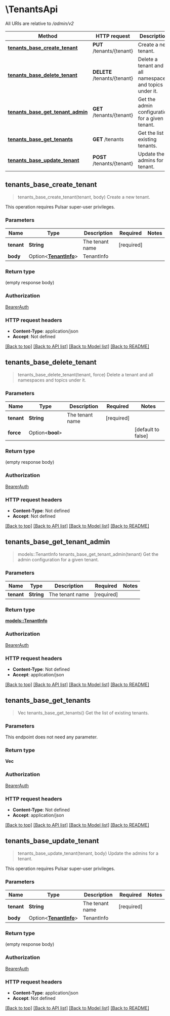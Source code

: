 # \TenantsApi

All URIs are relative to */admin/v2*

Method | HTTP request | Description
------------- | ------------- | -------------
[**tenants_base_create_tenant**](TenantsApi.md#tenants_base_create_tenant) | **PUT** /tenants/{tenant} | Create a new tenant.
[**tenants_base_delete_tenant**](TenantsApi.md#tenants_base_delete_tenant) | **DELETE** /tenants/{tenant} | Delete a tenant and all namespaces and topics under it.
[**tenants_base_get_tenant_admin**](TenantsApi.md#tenants_base_get_tenant_admin) | **GET** /tenants/{tenant} | Get the admin configuration for a given tenant.
[**tenants_base_get_tenants**](TenantsApi.md#tenants_base_get_tenants) | **GET** /tenants | Get the list of existing tenants.
[**tenants_base_update_tenant**](TenantsApi.md#tenants_base_update_tenant) | **POST** /tenants/{tenant} | Update the admins for a tenant.



## tenants_base_create_tenant

> tenants_base_create_tenant(tenant, body)
Create a new tenant.

This operation requires Pulsar super-user privileges.

### Parameters


Name | Type | Description  | Required | Notes
------------- | ------------- | ------------- | ------------- | -------------
**tenant** | **String** | The tenant name | [required] |
**body** | Option<[**TenantInfo**](TenantInfo.md)> | TenantInfo |  |

### Return type

 (empty response body)

### Authorization

[BearerAuth](../README.md#BearerAuth)

### HTTP request headers

- **Content-Type**: application/json
- **Accept**: Not defined

[[Back to top]](#) [[Back to API list]](../README.md#documentation-for-api-endpoints) [[Back to Model list]](../README.md#documentation-for-models) [[Back to README]](../README.md)


## tenants_base_delete_tenant

> tenants_base_delete_tenant(tenant, force)
Delete a tenant and all namespaces and topics under it.

### Parameters


Name | Type | Description  | Required | Notes
------------- | ------------- | ------------- | ------------- | -------------
**tenant** | **String** | The tenant name | [required] |
**force** | Option<**bool**> |  |  |[default to false]

### Return type

 (empty response body)

### Authorization

[BearerAuth](../README.md#BearerAuth)

### HTTP request headers

- **Content-Type**: Not defined
- **Accept**: Not defined

[[Back to top]](#) [[Back to API list]](../README.md#documentation-for-api-endpoints) [[Back to Model list]](../README.md#documentation-for-models) [[Back to README]](../README.md)


## tenants_base_get_tenant_admin

> models::TenantInfo tenants_base_get_tenant_admin(tenant)
Get the admin configuration for a given tenant.

### Parameters


Name | Type | Description  | Required | Notes
------------- | ------------- | ------------- | ------------- | -------------
**tenant** | **String** | The tenant name | [required] |

### Return type

[**models::TenantInfo**](TenantInfo.md)

### Authorization

[BearerAuth](../README.md#BearerAuth)

### HTTP request headers

- **Content-Type**: Not defined
- **Accept**: application/json

[[Back to top]](#) [[Back to API list]](../README.md#documentation-for-api-endpoints) [[Back to Model list]](../README.md#documentation-for-models) [[Back to README]](../README.md)


## tenants_base_get_tenants

> Vec<String> tenants_base_get_tenants()
Get the list of existing tenants.

### Parameters

This endpoint does not need any parameter.

### Return type

**Vec<String>**

### Authorization

[BearerAuth](../README.md#BearerAuth)

### HTTP request headers

- **Content-Type**: Not defined
- **Accept**: application/json

[[Back to top]](#) [[Back to API list]](../README.md#documentation-for-api-endpoints) [[Back to Model list]](../README.md#documentation-for-models) [[Back to README]](../README.md)


## tenants_base_update_tenant

> tenants_base_update_tenant(tenant, body)
Update the admins for a tenant.

This operation requires Pulsar super-user privileges.

### Parameters


Name | Type | Description  | Required | Notes
------------- | ------------- | ------------- | ------------- | -------------
**tenant** | **String** | The tenant name | [required] |
**body** | Option<[**TenantInfo**](TenantInfo.md)> | TenantInfo |  |

### Return type

 (empty response body)

### Authorization

[BearerAuth](../README.md#BearerAuth)

### HTTP request headers

- **Content-Type**: application/json
- **Accept**: Not defined

[[Back to top]](#) [[Back to API list]](../README.md#documentation-for-api-endpoints) [[Back to Model list]](../README.md#documentation-for-models) [[Back to README]](../README.md)

